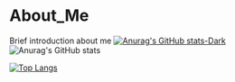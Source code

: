 # About_Me
Brief introduction about me
[![Anurag's GitHub stats-Dark](https://github-readme-stats.vercel.app/api?username=Shivangi541&show_icons=true&theme=dark#gh-dark-mode-only)](https://github.com/Shivangi541/github-readme-stats#gh-dark-mode-only)
![Anurag's GitHub stats](https://github-readme-stats.vercel.app/api?username=Shivangi541&show_icons=true)


[![Top Langs](https://github-readme-stats.vercel.app/api/top-langs/?username=Shivangi541&layout=compact)](https://github.com/Shivangi541/github-readme-stats)
